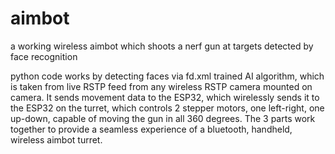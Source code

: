 # aimbot
a working wireless aimbot which shoots a nerf gun at targets detected by face recognition

python code works by detecting faces via fd.xml trained AI algorithm, which is taken from live RSTP feed from any wireless RSTP camera mounted on camera.
It sends movement data to the ESP32, which wirelessly sends it to the ESP32 on the turret, which controls 2 stepper motors, one left-right, one up-down, capable of moving the gun in all 360 degrees.
The 3 parts work together to provide a seamless experience of a bluetooth, handheld, wireless aimbot turret.
